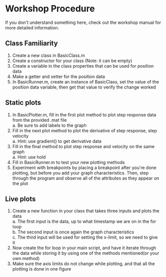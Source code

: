 # Workshop Procedure
If you don't understand something here, check out the workshop manual for more detailed information.
## Class Familiarity
1. Create a new class in BasicClass.m
2. Create a constructor for your class (Note: it can be empty)
3. Create a variable in the class properties that can be used for position data
4. Make a getter and setter for the position data
5. In BasicRunner.m, create an instance of BasicClass, set the value of the position data variable, then get that value to verify the change worked
## Static plots
1. In BasicPlotter.m, fill in the first plot method to plot step response data from the provided .mat file  
    a. Be sure to add labels to the graph
2. Fill in the next plot method to plot the derivative of step response, step velocity  
    a. Hint: use gradient() to get derivative data
3. Fill in the final method to plot step response and velocity on the same graph  
    a. Hint: use hold
4. Fill in BasicRunner.m to test your new plotting methods
5. Experiment with breakpoints by placing a breakpoint after you're done plotting, but before you add your graph characteristics. Then, step through the program and observe all of the attributes as they appear on the plot
## Live plots
1. Create a new function in your class that takes three inputs and plots the data  
    a. The first input is the data, up to what timestamp we are on in the for loop  
    b. The second input is once again the graph characteristics  
    c. The third input will be used for setting the x-limit, so we need to give it  
2. Now create the for loop in your main script, and have it iterate through the data while storing it by using one of the methods mentioned(or your own method)
3. Make sure the axis limits do not change while plotting, and that all the plotting is done in one figure

